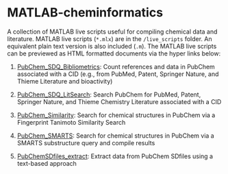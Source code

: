 # MATLAB-cheminformatics
A collection of MATLAB live scripts useful for compiling chemical data
and literature. MATLAB live scripts (`*.mlx`) are in the `/live_scripts` folder.
An equivalent plain text version is also included (`.m`). The MATLAB live
scripts can be previewed as HTML formatted documents via the hyper links below:

1. [PubChem_SDQ_Bibliometrics](https://vfscalfani.github.io/MATLAB-cheminformatics/live_scripts_html/PubChem_SDQ_Bibliometrics.html):
Count references and data in PubChem associated with a CID (e.g., from PubMed, Patent, Springer Nature,
and Thieme Literature and bioactivity)

2. [PubChem_SDQ_LitSearch](https://vfscalfani.github.io/MATLAB-cheminformatics/live_scripts_html/PubChem_SDQ_LitSearch.html):
Search PubChem for PubMed, Patent, Springer Nature, and Thieme Chemistry Literature associated with a CID

3. [PubChem_Similarity](https://vfscalfani.github.io/MATLAB-cheminformatics/live_scripts_html/PubChem_Similarity.html):
Search for chemical structures in PubChem via a Fingerprint Tanimoto Similarity Search

4. [PubChem_SMARTS](https://vfscalfani.github.io/MATLAB-cheminformatics/live_scripts_html/PubChem_SMARTS.html):
Search for chemical structures in PubChem via a SMARTS substructure query and compile results

5. [PubChemSDfiles_extract](https://vfscalfani.github.io/MATLAB-cheminformatics/live_scripts_html/PubChem_SDfiles_extract.html):
Extract data from PubChem SDfiles using a text-based approach
